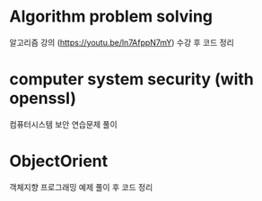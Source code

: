 # Algorithm problem solving
알고리즘 강의 (https://youtu.be/ln7AfppN7mY) 수강 후 코드 정리
# computer system security (with openssl)
컴퓨터시스템 보안 연습문제 풀이
# ObjectOrient
객체지향 프로그래밍 예제 풀이 후 코드 정리
